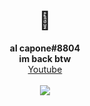 <h1 align="center">👋</h1>
<p align="center">
  <b>al capone#8804</b><br>
  <b>im back btw</b><br>
  <a href="https://www.youtube.com/channel/UCZeI4eM-JxF0Aq72XcPMP5g">Youtube</a><br><br>
  <img src="https://komarev.com/ghpvc/?username=ret42&color=1a1a1a">
  <br></br>
